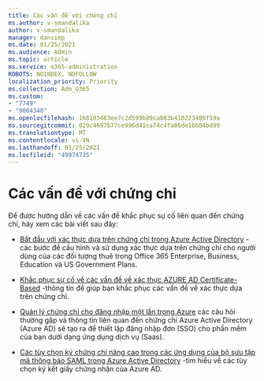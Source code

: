 ```yaml
---
title: Các vấn đề với chứng chỉ
ms.author: v-smandalika
author: v-smandalika
manager: dansimp
ms.date: 01/25/2021
ms.audience: Admin
ms.topic: article
ms.service: o365-administration
ROBOTS: NOINDEX, NOFOLLOW
localization_priority: Priority
ms.collection: Adm_O365
ms.custom:
- "7749"
- "9004340"
ms.openlocfilehash: 168103463ee7c2d599b89ca883b410223486f59a
ms.sourcegitcommit: 029c4697b77ce996d41ca74c4fa86de1bb84bd99
ms.translationtype: MT
ms.contentlocale: vi-VN
ms.lasthandoff: 01/25/2021
ms.locfileid: "49974735"
---
```

# <a name="issues-with-certificates"></a>Các vấn đề với chứng chỉ

Để được hướng dẫn về các vấn đề khắc phục sự cố liên quan đến chứng chỉ, hãy xem các bài viết sau đây:

- [Bắt đầu với xác thực dựa trên chứng chỉ trong Azure Active Directory](https://docs.microsoft.com/azure/active-directory/authentication/active-directory-certificate-based-authentication-get-started)  -các bước để cấu hình và sử dụng xác thực dựa trên chứng chỉ cho người dùng của các đối tượng thuê trong Office 365 Enterprise, Business, Education và US Government Plans.

- [Khắc phục sự cố về các vấn đề về xác thực AZURE AD Certificate-Based](https://docs.microsoft.com/troubleshoot/azure/active-directory/certificate-based-authenticate-issue)  -thông tin để giúp bạn khắc phục các vấn đề về xác thực dựa trên chứng chỉ.

- [Quản lý chứng chỉ cho đăng nhập một lần trong Azure](https://docs.microsoft.com/azure/active-directory/manage-apps/manage-certificates-for-federated-single-sign-on)  các câu hỏi thường gặp và thông tin liên quan đến chứng chỉ Azure Active Directory (Azure AD) sẽ tạo ra để thiết lập đăng nhập đơn (SSO) cho phần mềm của bạn dưới dạng ứng dụng dịch vụ (Saas).

- [Các tùy chọn ký chứng chỉ nâng cao trong các ứng dụng của bộ sưu tập mã thông báo SAML trong Azure Active Directory](https://docs.microsoft.com/azure/active-directory/manage-apps/certificate-signing-options)  -tìm hiểu về các tùy chọn ký kết giấy chứng nhận của Azure AD.
